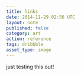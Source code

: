 ```yaml
---
title: links
date: 2014-11-29 02:56 UTC
layout: note
published: false
category: art
action: reference
tags: dribbble
asset_type: image
---
```


just testing this out!

